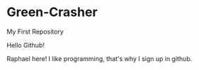 # Green-Crasher
My First Repository

Hello Github!

Raphael here! I like programming, that's why I sign up in github. 
